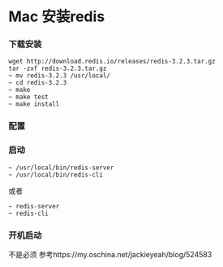# Mac 安装redis
### 下载安装

```
wget http://download.redis.io/releases/redis-3.2.3.tar.gz 
tar -zxf redis-3.2.3.tar.gz
~ mv redis-3.2.3 /usr/local/
~ cd redis-3.2.3
~ make
~ make test
~ make install
```
### 配置
### 启动

```
~ /usr/local/bin/redis-server
~ /usr/local/bin/redis-cli
```
或者

```
~ redis-server
~ redis-cli
```
### 开机启动
不是必须
参考https://my.oschina.net/jackieyeah/blog/524583

